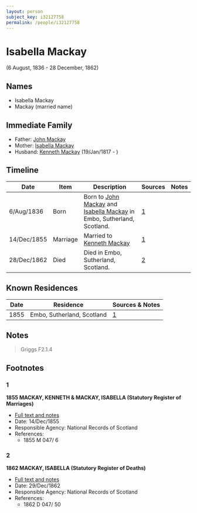```yaml
---
layout: person
subject_key: i32127758
permalink: /people/i32127758
---
```


# Isabella Mackay
(6 August, 1836 - 28 December, 1862)

## Names

* Isabella Mackay
* Mackay (married name)

## Immediate Family

* Father: [John Mackay](./@69392899@-john-mackay-b-d.md)
* Mother: [Isabella Mackay](./@86403902@-isabella-mackay-b-d.md)
* Husband: [Kenneth Mackay](./@21362348@-kenneth-mackay-b1817-1-19-d.md) (19/Jan/1817 - )

## Timeline

Date | Item | Description | Sources | Notes
---|---|---|---|---
6/Aug/1836 | Born | Born to [John Mackay](./@69392899@-john-mackay-b-d.md) and [Isabella Mackay](./@86403902@-isabella-mackay-b-d.md) in Embo, Sutherland, Scotland. | [1](#1) | 
14/Dec/1855 | Marriage | Married to [Kenneth Mackay](./@21362348@-kenneth-mackay-b1817-1-19-d.md)  | [1](#1) | 
28/Dec/1862 | Died | Died in Embo, Sutherland, Scotland. | [2](#2) | 

## Known Residences

Date | Residence | Sources & Notes
---|---|---
1855 | Embo, Sutherland, Scotland | [1](#1)

## Notes

> Griggs F2.1.4
>


## Footnotes

### 1

**1855 MACKAY, KENNETH & MACKAY, ISABELLA (Statutory Register of Marriages)**

* [Full text and notes](../sources/@60749102@-1855-mackay,-kenneth-&-mackay,-isabella-statutory-register-of-marriages-.md)
* Date: 14/Dec/1855
* Responsible Agency: National Records of Scotland
* References: 
  * 1855 M 047/ 6

### 2

**1862 MACKAY, ISABELLA (Statutory Register of Deaths)**

* [Full text and notes](../sources/@71569491@-1862-mackay,-isabella-statutory-register-of-deaths-.md)
* Date: 29/Dec/1862
* Responsible Agency: National Records of Scotland
* References: 
  * 1862 D 047/ 50

